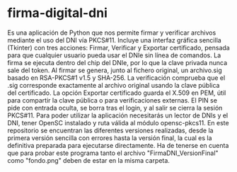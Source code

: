 # firma-digital-dni
Es una aplicación de Python que nos permite firmar y verificar archivos mediante el uso del DNI vía PKCS#11. Incluye una interfaz gráfica sencilla (Tkinter) con tres acciones: Firmar, Verificar y Exportar certificado, pensada para que cualquier usuario pueda usar el DNIe sin línea de comandos. 
La firma se ejecuta dentro del chip del DNIe, por lo que la clave privada nunca sale del token. Al firmar se genera, junto al fichero original, un archivo.sig basado en RSA-PKCS#1 v1.5 y SHA-256. 
La verificación comprueba que el .sig corresponde exactamente al archivo original usando la clave pública del certificado.
La opción Exportar certificado guarda el X.509 en PEM, útil para compartir la clave pública o para verificaciones externas.
El PIN se pide con entrada oculta, se borra tras el login, y al salir se cierra la sesión PKCS#11. Para poder utilizar la aplicación necesitarás un lector de DNIs y el DNI, tener OpenSC instalado y ruta válida al módulo opensc-pkcs11. En este repositorio se encuentran las diferentes versiones realizadas, desde la primera versión sencilla con errores hasta la versión final, la cual es la definitiva preparada para ejecutarse directamente. Ha de tenerse en cuenta que para probar este programa tanto el archivo "FirmaDNI_VersionFinal" como "fondo.png" deben de estar en la misma carpeta.
